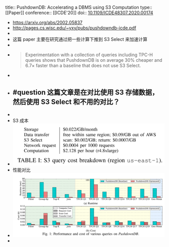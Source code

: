 title:: PushdownDB: Accelerating a DBMS using S3 Computation
type:: [[Paper]]
conference:: [[ICDE'20]]
doi:: [10.1109/ICDE48307.2020.00174](https://doi.org/10.1109/ICDE48307.2020.00174)

- https://arxiv.org/abs/2002.05837
- http://pages.cs.wisc.edu/~yxy/pubs/pushdowndb-icde.pdf
-
- 这篇 paper 主要在研究通过把一些计算下推到 S3 Select 来加速计算
-
- >  Experimentation with a collection of queries including TPC-H queries shows that PushdownDB
  is on average 30% cheaper and 6.7× faster than a baseline that does not use S3 Select.
-
- #question 这篇文章是在对比使用 S3 存储数据，然后使用 S3 Select 和不用的对比？
	-
-
- S3 成本
- ![image.png](../assets/image_1644140694682_0.png)
- 性能对比
- ![image.png](../assets/image_1644140947580_0.png)
-